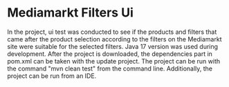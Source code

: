 # Mediamarkt Filters Ui

In the project, ui test was conducted to see if the products and filters that came after the product selection according to the filters on the Mediamarkt site were suitable for the selected filters. Java 17 version was used during development. After the project is downloaded, the dependencies part in pom.xml can be taken with the update project. The project can be run with the command "mvn clean test" from the command line. Additionally, the project can be run from an IDE.
